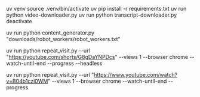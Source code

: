 uv venv
source .venv/bin/activate
uv pip install -r requirements.txt
uv run python video-downloader.py
uv run python transcript-downloader.py
deactivate

uv run python content_generator.py "downloads/robot_workers/robot_workers.txt"


uv run python repeat_visit.py --url "https://youtube.com/shorts/G8gDaYNPDcs"  --views 1 --browser chrome --watch-until-end --progress --headless

uv run python repeat_visit.py --url "https://www.youtube.com/watch?v=B04b1czi0WM"  --views 1 --browser chrome --watch-until-end --progress 

